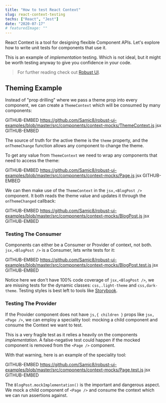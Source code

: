 ```yaml
---
title: "How to test React Context"
slug: react-context-testing
techs: ["React", "Jest"]
date: "2020-07-17"
# featuredImage: ""
---
```


React Context is a tool for designing flexible Component APIs. Let's explore how to write unit tests for components that use it.

This is an example of _implementation_ testing. Which is not ideal, but it might be worth testing anyway to give you confidence in your code.

> For further reading check out [Robust UI](/robust-ui).

## Theming Example

Instead of "prop drilling" where we pass a theme prop into every component, we can create a `ThemeContext` which will be consumed by many components:

GITHUB-EMBED https://github.com/Samic8/robust-ui-examples/blob/master/src/components/context-mocks/ThemeContext.js jsx GITHUB-EMBED

The source of truth for the active theme is the `theme` property, and the `onThemeChange` function allows any component to change the theme.

To get any value from `ThemeContext` we need to wrap any components that need to access the theme:

GITHUB-EMBED https://github.com/Samic8/robust-ui-examples/blob/master/src/components/context-mocks/Page.js jsx GITHUB-EMBED

We can then make use of the `ThemeContext` in the `jsx,<BlogPost />` component. It both reads the theme value and updates it through the `onThemeChanged` callback:

GITHUB-EMBED https://github.com/Samic8/robust-ui-examples/blob/master/src/components/context-mocks/BlogPost.js jsx GITHUB-EMBED

### Testing The Consumer

Components can either be a Consumer or Provider of context, not both. `jsx,<BlogPost />` is a Consumer, lets write tests for it:

GITHUB-EMBED https://github.com/Samic8/robust-ui-examples/blob/master/src/components/context-mocks/BlogPost.test.js jsx GITHUB-EMBED

Notice here we don't have 100% code coverage of `jsx,<BlogPost />`, we are missing tests for the dynamic classes: `css,.light-theme` and `css,dark-theme`. Testing styles is best left to tools like [Storybook](https://storybook.js.org/).

### Testing The Provider

If the Provider component does not have `js,{ children }` props like `jsx,<Page />`, we can employ a speciality tool: mocking a child component and consume the Context we want to test.

This is a very fragile test as it relies a heavily on the components _implementation_. A false-negative test could happen if the mocked component is removed from the `<Page />` component.

With that warning, here is an example of the speciality tool:

GITHUB-EMBED https://github.com/Samic8/robust-ui-examples/blob/master/src/components/context-mocks/Page.test.js jsx GITHUB-EMBED

The `BlogPost.mockImplementation()` is the important and dangerous aspect. We mock a child component of `<Page />` and consume the context which we can run assertions against.
